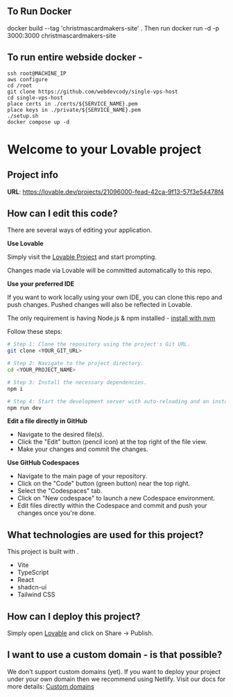 ## To Run Docker
docker build --tag 'christmascardmakers-site' .
Then run docker run -d -p 3000:3000 christmascardmakers-site

## To run entire webside docker -  

    ssh root@MACHINE_IP
    aws configure
    cd /root
    git clone https://github.com/webdevcody/single-vps-host
    cd single-vps-host
    place certs in ./certs/${SERVICE_NAME}.pem
    place keys in ./private/${SERVICE_NAME}.pem
    ./setup.sh
    docker compose up -d

# Welcome to your Lovable project

## Project info

**URL**: https://lovable.dev/projects/21096000-fead-42ca-9f13-57f3e54478f4

## How can I edit this code?

There are several ways of editing your application.

**Use Lovable**

Simply visit the [Lovable Project](https://lovable.dev/projects/21096000-fead-42ca-9f13-57f3e54478f4) and start prompting.

Changes made via Lovable will be committed automatically to this repo.

**Use your preferred IDE**

If you want to work locally using your own IDE, you can clone this repo and push changes. Pushed changes will also be reflected in Lovable.

The only requirement is having Node.js & npm installed - [install with nvm](https://github.com/nvm-sh/nvm#installing-and-updating)

Follow these steps:

```sh
# Step 1: Clone the repository using the project's Git URL.
git clone <YOUR_GIT_URL>

# Step 2: Navigate to the project directory.
cd <YOUR_PROJECT_NAME>

# Step 3: Install the necessary dependencies.
npm i

# Step 4: Start the development server with auto-reloading and an instant preview.
npm run dev
```

**Edit a file directly in GitHub**

- Navigate to the desired file(s).
- Click the "Edit" button (pencil icon) at the top right of the file view.
- Make your changes and commit the changes.

**Use GitHub Codespaces**

- Navigate to the main page of your repository.
- Click on the "Code" button (green button) near the top right.
- Select the "Codespaces" tab.
- Click on "New codespace" to launch a new Codespace environment.
- Edit files directly within the Codespace and commit and push your changes once you're done.

## What technologies are used for this project?

This project is built with .

- Vite
- TypeScript
- React
- shadcn-ui
- Tailwind CSS

## How can I deploy this project?

Simply open [Lovable](https://lovable.dev/projects/21096000-fead-42ca-9f13-57f3e54478f4) and click on Share -> Publish.

## I want to use a custom domain - is that possible?

We don't support custom domains (yet). If you want to deploy your project under your own domain then we recommend using Netlify. Visit our docs for more details: [Custom domains](https://docs.lovable.dev/tips-tricks/custom-domain/)
